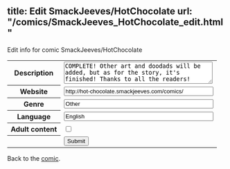 title: Edit SmackJeeves/HotChocolate
url: "/comics/SmackJeeves_HotChocolate_edit.html"
---
Edit info for comic SmackJeeves/HotChocolate

<form name="comic" action="http://gaepostmail.appspot.com/comic/" method="post">
<table class="comicinfo">
<tr>
<th>Description</th><td><textarea name="description" cols="40" rows="3">COMPLETE! Other art and doodads will be added, but as for the story, it's finished! Thanks to all the readers!</textarea></td>
</tr>
<tr>
<th>Website</th><td><input type="text" name="url" value="http://hot-chocolate.smackjeeves.com/comics/" size="40"/></td>
</tr>
<tr>
<th>Genre</th><td><input type="text" name="genre" value="Other" size="40"/></td>
</tr>
<tr>
<th>Language</th><td><input type="text" name="language" value="English" size="40"/></td>
</tr>
<tr>
<th>Adult content</th><td><input type="checkbox" name="adult" value="adult" /></td>
</tr>
<tr>
<th></th><td>
<input type="hidden" name="comic" value="SmackJeeves_HotChocolate" />
<input type="submit" name="submit" value="Submit" />
</td>
</tr>
</table>
</form>

Back to the [comic](SmackJeeves_HotChocolate.html).
